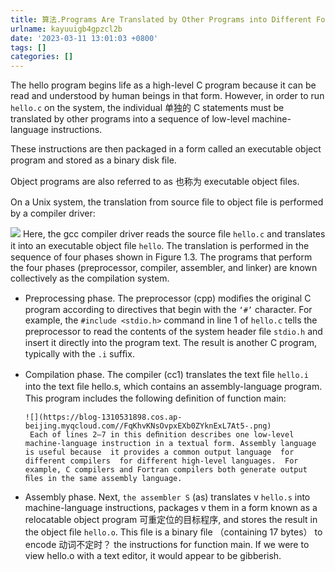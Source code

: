```yaml
---
title: 算法.Programs Are Translated by Other Programs into Different Forms
urlname: kayuuigb4gpzcl2b
date: '2023-03-11 13:01:03 +0800'
tags: []
categories: []
---
```


The hello program begins life as a high-level C program because it can be read and understood by human beings in that form. However, in order to run `hello.c` on the system, the individual 单独的 C statements must be translated by other programs into a sequence of low-level machine-language instructions.

These instructions are then packaged in a form called an executable object program and stored as a binary disk ﬁle.

Object programs are also referred to as 也称为 executable object ﬁles.

On a Unix system, the translation from source ﬁle to object ﬁle is performed by a compiler driver:

![](https://blog-1310531898.cos.ap-beijing.myqcloud.com//Fo76v2W7a6BPmhq2GpKOkypj-EPL.png)
Here, the gcc compiler driver reads the source ﬁle `hello.c` and translates it into an executable object ﬁle `hello`. The translation is performed in the sequence of four phases shown in Figure 1.3. The programs that perform the four phases (preprocessor, compiler, assembler, and linker) are known collectively as the compilation system.

- Preprocessing phase. The preprocessor (cpp) modiﬁes the original C program according to directives that begin with the `‘#’` character. For example, the `#include <stdio.h>` command in line 1 of `hello.c` tells the preprocessor to read the contents of the system header ﬁle `stdio.h` and insert it directly into the program text. The result is another C program, typically with the `.i` sufﬁx.
- Compilation phase. The compiler (cc1) translates the text ﬁle `hello.i` into the text ﬁle hello.s, which contains an assembly-language program. This program includes the following deﬁnition of function main:

      ![](https://blog-1310531898.cos.ap-beijing.myqcloud.com//FqKhvKNsOvpxEXb0ZYknExL7At5-.png)
       Each of lines 2–7 in this deﬁnition describes one low-level machine-language instruction in a textual form. Assembly language is useful because  it provides a common output language  for  different compilers  for different high-level languages.  For example, C compilers and Fortran compilers both generate output ﬁles in the same assembly language.

- Assembly phase. Next, `the assembler S` (as) translates v `hello.s` into machine-language instructions, packages v them in a form known as a relocatable object program 可重定位的目标程序, and stores the result in the object ﬁle `hello.o`. This ﬁle is a binary ﬁle （containing 17 bytes） to encode 动词不定时？ the instructions for function main. If we were to view hello.o with a text editor, it would appear to be gibberish.
